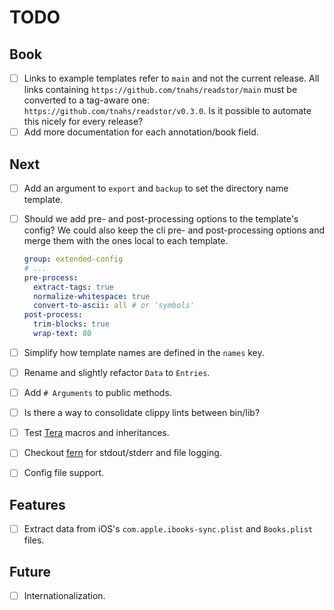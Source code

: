 # TODO

## Book

- [ ] Links to example templates refer to `main` and not the current release.
      All links containing `https://github.com/tnahs/readstor/main` must be
      converted to a tag-aware one: `https://github.com/tnahs/readstor/v0.3.0`.
      Is it possible to automate this nicely for every release?
- [ ] Add more documentation for each annotation/book field.

## Next

- [ ] Add an argument to `export` and `backup` to set the directory name template.
- [ ] Should we add pre- and post-processing options to the template's config?
      We could also keep the cli pre- and post-processing options and merge them
      with the ones local to each template.

  ```yaml
  group: extended-config
  # ...
  pre-process:
    extract-tags: true
    normalize-whitespace: true
    convert-to-ascii: all # or 'symbols'
  post-process:
    trim-blocks: true
    wrap-text: 80
  ```

- [ ] Simplify how template names are defined in the `names` key.
- [ ] Rename and slightly refactor `Data` to `Entries`.
- [ ] Add `# Arguments` to public methods.
- [ ] Is there a way to consolidate clippy lints between bin/lib?
- [ ] Test [Tera][tera] macros and inheritances.
- [ ] Checkout [fern][fern] for stdout/stderr and file logging.
- [ ] Config file support.

## Features

- [ ] Extract data from iOS's `com.apple.ibooks-sync.plist` and `Books.plist` files.

## Future

- [ ] Internationalization.

[fern]: https://docs.rs/fern/latest/fern/
[tera]: https://tera.netlify.app/
